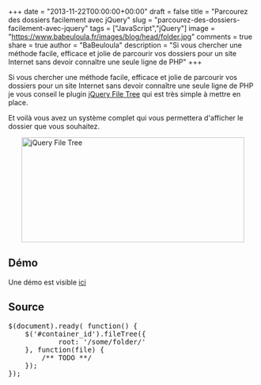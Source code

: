+++
date = "2013-11-22T00:00:00+00:00"
draft = false
title = "Parcourez des dossiers facilement avec jQuery"
slug = "parcourez-des-dossiers-facilement-avec-jquery"
tags = ["JavaScript","jQuery"]
image = "https://www.babeuloula.fr/images/blog/head/folder.jpg"
comments = true
share = true
author = "BaBeuloula"
description = "Si vous chercher une méthode facile, efficace et jolie de parcourir vos dossiers pour un site Internet sans devoir connaître une seule ligne de PHP"
+++

<p>Si vous chercher une m&eacute;thode facile, efficace et jolie de parcourir vos dossiers pour un site Internet sans devoir conna&icirc;tre une seule ligne de PHP je vous conseil le plugin <a href="http://www.abeautifulsite.net/blog/2008/03/jquery-file-tree/" target="_blank" title="http://www.abeautifulsite.net/blog/2008/03/jquery-file-tree/">jQuery File Tree</a>&nbsp;qui est tr&egrave;s simple &agrave; mettre en place.</p>
<!--more-->

<p>Et voil&agrave; vous avez un syst&egrave;me complet qui vous permettera d&#39;afficher le dossier que vous souhaitez.&nbsp;</p>

<p><a class="zoombox" href="http://www.babeuloula.fr/images/jquery-file-tree.png" title="jQuery File Tree"><img alt="jQuery File Tree" src="http://www.babeuloula.fr/images/jquery-file-tree.png" style="display:block; height:212px; margin-left:auto; margin-right:auto; width:450px" /></a></p>

## Démo

Une démo est visible <a href="http://labs.abeautifulsite.net/archived/jquery-fileTree/demo/" target="_blank">ici</a>
## Source

<pre class="brush: javascript; toolbar: false; first-line: 1; class-name: 'my_personnal_code' ">
$(document).ready( function() {
    $(&#39;#container_id&#39;).fileTree({
            root: &#39;/some/folder/&#39;
    }, function(file) {
        /** TODO **/
    });
});</pre>
